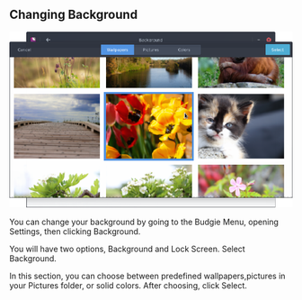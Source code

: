 ## Changing Background

![Background selector in Gnome Control Center](../../images/managing-your-system/changing-background.png)

You can change your background by going to the Budgie Menu, opening Settings, then clicking Background.

You will have two options, Background and Lock Screen. Select Background.

In this section, you can choose between predefined wallpapers,pictures in your Pictures folder, or solid colors. After choosing, click Select.